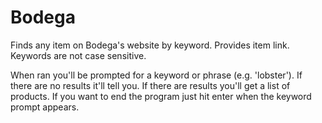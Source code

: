 # Bodega
Finds any item on Bodega's website by keyword. Provides item link. Keywords are not case sensitive.

When ran you'll be prompted for a keyword or phrase (e.g. 'lobster'). If there are no results it'll tell you. If there are results you'll get a list of products. If you want to end the program just hit enter when the keyword prompt appears.
